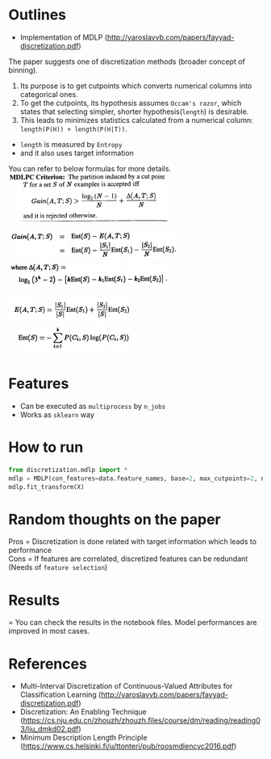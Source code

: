 # Outlines
- Implementation of MDLP (http://yaroslavvb.com/papers/fayyad-discretization.pdf)

The paper suggests one of discretization methods (broader concept of binning).
1. Its purpose is to get cutpoints which converts numerical columns into categorical ones.
2. To get the cutpoints, its hypothesis assumes `Occam's razor`, which states that selecting simpler, shorter hypothesis(`length`) is desirable.
3. This leads to minimizes statistics calculated from a numerical column: `length(P(H)) + length(P(H|T))`.
- `length` is measured by `Entropy`
- and it also uses target information

You can refer to below formulas for more details.  
![formula_1](/assets/5.png)

![formula_2](/assets/4.png)   
![formula_3](/assets/3.png)    

![formula_4](/assets/2.png)    
![formula_5](/assets/1.png)    

# Features
- Can be executed as `multiprocess` by `n_jobs`
- Works as `sklearn` way

# How to run
```python
from discretization.mdlp import *
mdlp = MDLP(con_features=data.feature_names, base=2, max_cutpoints=2, n_jobs=-1)
mdlp.fit_transform(X)
```

# Random thoughts on the paper
Pros = Discretization is done related with target information which leads to performance  
Cons = If features are correlated, discretized features can be redundant (Needs of `feature selection`)

# Results
= You can check the results in the notebook files. Model performances are improved in most cases.

# References
- Multi-Interval Discretization of Continuous-Valued Attributes for Classification Learning (http://yaroslavvb.com/papers/fayyad-discretization.pdf)
- Discretization: An Enabling Technique (https://cs.nju.edu.cn/zhouzh/zhouzh.files/course/dm/reading/reading03/liu_dmkd02.pdf)
- Minimum Description Length Principle (https://www.cs.helsinki.fi/u/ttonteri/pub/roosmdlencyc2016.pdf)

